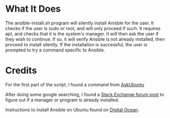 # What It Does
The ansible-install.sh program will silently install Anisble for the user. It checks if the user is sudo or root, and will only proceed if such. It requires apt, and checks that it is the system's manager. It will then ask the user if they wish to continue. If so, it will verify Ansible is not already installed, then proceed to install silently. If the installation is successful, the user is prompted to try a command specific to Ansible.

# Credits
For the first part of the script, I found a command from [AskUbuntu](https://askubuntu.com/questions/15853/how-can-a-script-check-if-its-being-run-as-root)

After doing some google searching, I found a [Stack Exchange forum post](https://unix.stackexchange.com/questions/46081/identifying-the-system-package-manager) to figure out if a manager or program is already installed.

Instructions to install Ansible on Ubuntu found on [Digital Ocean](https://www.digitalocean.com/community/tutorials/how-to-install-and-configure-ansible-on-ubuntu-20-04#step-1-installing-ansible).
